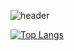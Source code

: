 <!--타이틀부분-->
![header](https://capsule-render.vercel.app/api?type=waving&color=6cbd74&height=200&section=header&text=A%HYUNG&fontSize=70&fontColor=000000)

<!--내용-->
[![Top Langs](https://github-readme-stats.vercel.app/api/top-langs/?username=gnuyhaa)](https://github.com/anuraghazra/github-readme-stats)
